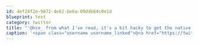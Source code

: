 ```yaml
---
id: 4ef24f2e-9072-4e62-be6a-09dd664c0e1d
blueprint: text
category: twitter
title: "'@hce_ from what I've read, it's a bit hacky to get the native bootcamp partition running inside, no?"
caption: '<span class="username username_linked">@<a href="https://twitter.com/hce_" title="Jadel">hce_</a></span> from what I''ve read, it''s a bit hacky to get the native bootcamp partition running inside, no?'
---
```

